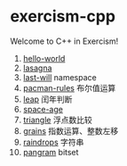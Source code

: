 # exercism-cpp
Welcome to C++ in Exercism!

1. [hello-world](./hello-world)
2. [lasagna](./lasagna)
3. [last-will](./last-will) namespace
4. [pacman-rules](./pacman-rules) 布尔值运算
5. [leap](./leap) 闰年判断
6. [space-age](./space-age)
7. [triangle](triangle) 浮点数比较
8. [grains](./grains) 指数运算、整数左移
9. [raindrops](./raindrops) 字符串
10. [pangram](./pangram) bitset
